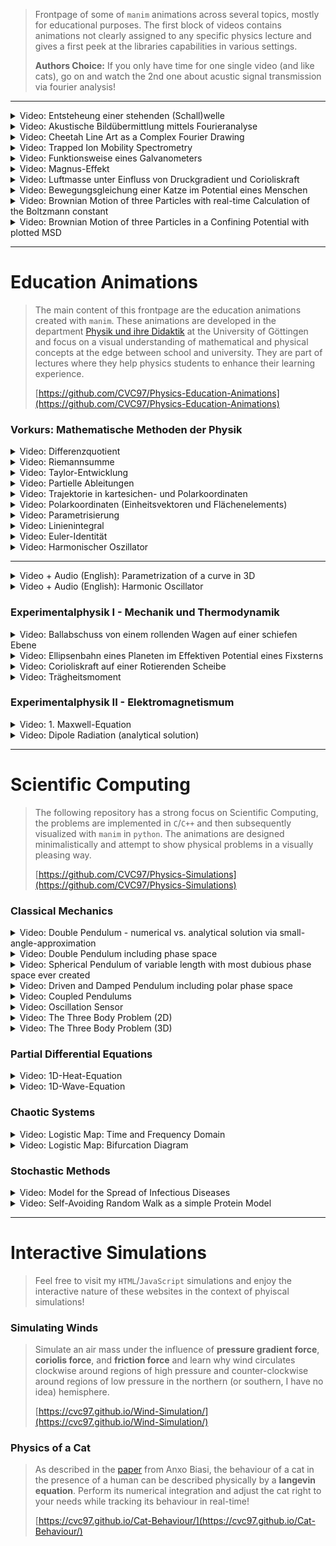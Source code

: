 <link rel="icon" href="index_media/SnowLeopard_icon_trans.ico" />


> Frontpage of some of ``manim`` animations across several topics, mostly for educational purposes.
> The first block of videos contains animations not clearly assigned to any specific physics lecture and gives a first peek at the libraries capabilities in various settings.
>
> **Authors Choice:** If you only have time for one single video (and like cats), go on and watch the 2nd one about acustic signal transmission via fourier analysis!

---

<details>
  <summary>Video: Entsteheung einer stehenden (Schall)welle</summary>
	<div>
		<video controls width="90%" src="index_media/standing_wave_HoG_BLACK.mp4" loop="true"></video>
	</div>
</details>

<details>
  <summary>Video: Akustische Bildübermittlung mittels Fourieranalyse</summary>
	<div>
		<video controls width="90%" src="index_media/snow_leopard_CVC_2x_cut.mp4" loop="true"></video>
	</div>
</details>

<details>
  <summary>Video: Cheetah Line Art as a Complex Fourier Drawing</summary>
	<div>
		<video controls width="90%" src="index_media/cheetah_5000_1250_compressed.mp4" loop="true"></video>
	</div>
</details>

<details>
  <summary>Video: Trapped Ion Mobility Spectrometry</summary>
	<div>
		<video controls width="90%" src="index_media/TIMS.mp4" loop="true"></video>
	</div>
</details>

<details>
  <summary>Video: Funktionsweise eines Galvanometers</summary>
	<div>
		<video controls width="90%" src="index_media/galvanometre_simple.mp4" loop="true"></video>
	</div>
</details>

<details>
  <summary>Video: Magnus-Effekt</summary>
	<div>
		<video controls width="90%" src="index_media/magnus_F4_sharp.mp4" loop="true"></video>
	</div>
</details>

<details>
  <summary>Video: Luftmasse unter Einfluss von Druckgradient und Corioliskraft</summary>
	<div>
		<video controls width="90%" src="index_media/coriolis_air_F2.mp4" loop="true"></video>
	</div>
</details>

<details>
  <summary>Video: Bewegungsgleichung einer Katze im Potential eines Menschen</summary>
	<div>
		<video controls width="90%" src="index_media/cat_behaviour_QH.mp4" loop="true"></video>
	</div>
</details>

<details>
  <summary>Video: Brownian Motion of three Particles with real-time Calculation of the Boltzmann constant</summary>
	<div>
		<video controls width="90%" src="index_media/Brownian_Motion.mp4" loop="true"></video>
	</div>
</details>

<details>
  <summary>Video: Brownian Motion of three Particles in a Confining Potential with plotted MSD</summary>
	<div>
		<video controls width="90%" src="index_media/Brownian_Motion_Potential.mp4" loop="true"></video>
	</div>
</details>

---

# Education Animations

<!-- possibly sounds OTT, possibly fix this -->
> The main content of this frontpage are the education animations created with ``manim``. These animations are developed in the department [Physik und ihre Didaktik](https://www.uni-goettingen.de/de/110922.html)  at the University of Göttingen and focus on a visual understanding of mathematical and physical concepts at the edge between school 
> and university. They are part of lectures where they help physics students to enhance their learning experience.
>
> [https://github.com/CVC97/Physics-Education-Animations](https://github.com/CVC97/Physics-Education-Animations)


### Vorkurs: Mathematische Methoden der Physik

<details>
  <summary>Video: Differenzquotient </summary>
	<div>
		<video controls width="90%" src="index_media/differentiation_index.mp4" loop="true"></video>
	</div>
</details>

<details>
  <summary>Video: Riemannsumme </summary>
	<div>
		<video controls width="90%" src="index_media/integration_index.mp4" loop="true"></video>
	</div>
</details>

<details>
  <summary>Video: Taylor-Entwicklung </summary>
	<div>
		<video controls width="90%" src="index_media/taylor_index.mp4" loop="true"></video>
	</div>
</details>

<details>
  <summary>Video: Partielle Ableitungen </summary>
	<div>
		<video controls width="90%" src="index_media/partial_F2.mp4" loop="true"></video>
	</div>
</details>

<details>
  <summary>Video: Trajektorie in kartesichen- und Polarkoordinaten</summary>
	<div>
		<video controls width="90%" src="index_media/trajectory_HD60.mp4" loop="true"></video>
	</div>
</details>

<details>
  <summary>Video: Polarkoordinaten (Einheitsvektoren und Flächenelements)</summary>
	<div>
		<video controls width="90%" src="index_media/plane_polar_coordinates_index.mp4" loop="true"></video>
	</div>
</details>

<details>
  <summary>Video: Parametrisierung</summary>
	<div>
		<video controls width="90%" src="index_media/parametrization_GER.mp4" loop="true"></video>
	</div>
</details>

<details>
  <summary>Video: Linienintegral</summary>
	<div>
		<video controls width="90%" src="index_media/line_integration_F3.mp4" loop="true"></video>
	</div>
</details>

<details>
  <summary>Video: Euler-Identität</summary>
	<div>
		<video controls width="90%" src="index_media/euler_identity_index.mp4" loop="true"></video>
	</div>
</details>

<details>
  <summary>Video: Harmonischer Oszillator</summary>
	<div>
		<video controls width="90%" src="index_media/harmonic_oscillator_GER_short.mp4" loop="true"></video>
	</div>
</details>

---

<details>
  <summary>Video + Audio (English): Parametrization of a curve in 3D</summary>
	<div>
		<video controls width="90%" src="index_media/parametrization_ENG_F1.mp4" loop="true"></video>
	</div>
</details>

<details>
  <summary>Video + Audio (English): Harmonic Oscillator</summary>
	<div>
		<video controls width="90%" src="index_media/harmonic_oscillator_ENG_F3.mp4" loop="true"></video>
	</div>
</details>


### Experimentalphysik I - Mechanik und Thermodynamik


<details>
  <summary>Video: Ballabschuss von einem rollenden Wagen auf einer schiefen Ebene</summary>
	<div>
		<video controls width="90%" src="index_media/inclined_plane_FULL_2.mp4" loop="true"></video>
	</div>
</details>


<details>
  <summary>Video: Ellipsenbahn eines Planeten im Effektiven Potential eines Fixsterns</summary>
	<div>
		<video controls width="90%" src="index_media/effective_potential_index.mp4" loop="true"></video>
	</div>
</details>

<details>
  <summary>Video: Corioliskraft auf einer Rotierenden Scheibe</summary>
	<div>
		<video controls width="90%" src="index_media/coriolis_simple_index.mp4" loop="true"></video>
	</div>
</details>

<details>
  <summary>Video: Trägheitsmoment</summary>
	<div>
		<video controls width="90%" src="index_media/MOI_4K.mp4" loop="true"></video>
	</div>
</details>


### Experimentalphysik II - Elektromagnetismum

<details>
  <summary>Video: 1. Maxwell-Equation</summary>
	<div>
		<video controls width="90%" src="index_media/gauss_law_F1.mp4" loop="true"></video>
	</div>
</details>

<details>
  <summary>Video: Dipole Radiation (analytical solution)</summary>
	<div>
		<video controls width="90%" src="index_media/dipole_radiation_length_func.mp4" loop="true"></video>
	</div>
</details>

---

<!-- ### *to-be-done*

- *Perle auf rotierendem Drahtring*
- *Zwangskraft: kleine Kugel rollt große herunter*
- *QM Animations for CWR*

- *Maxwell-Verschiebungsstrom*
- *Nebelkammer*

---  -->

# Scientific Computing

> The following repository has a strong focus on Scientific Computing, the problems are implemented in ``C``/``C++`` and then subsequently visualized with ``manim`` in ``python``. The animations are designed 
> minimalistically and attempt to show physical problems in a visually pleasing way.
>
> [https://github.com/CVC97/Physics-Simulations](https://github.com/CVC97/Physics-Simulations)


### Classical Mechanics

<details>
  <summary>Video: Double Pendulum - numerical vs. analytical solution via small-angle-approximation</summary>
	<div>
		<video controls width="90%" src="index_media/double_pendulum_scene.mp4" loop="true"></video>
	</div>
</details>

<details>
  <summary>Video: Double Pendulum including phase space </summary>
	<div>
		<video controls width="90%" src="index_media/double_pendulum_ps1_scene.mp4" loop="true"></video>
	</div>
</details>

<details>
  <summary>Video: Spherical Pendulum of variable length with most dubious phase space ever created </summary>
	<div>
		<video controls width="90%" src="index_media/spherical_pendulum_scene.mp4" loop="true"></video>
	</div>
</details>

<details>
  <summary>Video: Driven and Damped Pendulum including polar phase space </summary>
	<div>
		<video controls width="90%" src="index_media/driven_damped_pendulum_2_1_scene.mp4" loop="true"></video>
	</div>
</details>

<details>
  <summary>Video: Coupled Pendulums</summary>
	<div>
		<video controls width="90%" src="index_media/pendulums_scene.mp4" loop="true"></video>
	</div>
</details>

<details>
  <summary>Video: Oscillation Sensor</summary>
	<div>
		<video controls width="90%" src="index_media/oscillation_sensor_scene.mp4" loop="true"></video>
	</div>
</details>

<details>
  <summary>Video: The Three Body Problem (2D)</summary>
	<div>
		<video controls width="90%" src="index_media/three_body_problem_scene.mp4" loop="true"></video>
	</div>
</details>

<details>
  <summary>Video: The Three Body Problem (3D)</summary>
	<div>
		<video controls width="90%" src="index_media/TBP_main_3D_30s.mp4" loop="true"></video>
	</div>
</details>



### Partial Differential Equations

<details>
  <summary>Video: 1D-Heat-Equation</summary>
	<div>
		<video controls width="90%" src="index_media/heat_equation_scene.mp4" loop="true"></video>
	</div>
</details>

<details>
  <summary>Video: 1D-Wave-Equation</summary>
	<div>
		<video controls width="90%" src="index_media/tsunami_scene.mp4" loop="true"></video>
	</div>
</details>



### Chaotic Systems

<details>
  <summary>Video: Logistic Map: Time and Frequency Domain</summary>
	<div>
		<video controls width="90%" src="index_media/nonlinear_map_scene.mp4" loop="true"></video>
	</div>
</details>

<details>
  <summary>Video: Logistic Map: Bifurcation Diagram</summary>
	<div>
		<video controls width="90%" src="index_media/bifurcation_scene.mp4" loop="true"></video>
	</div>
</details>


### Stochastic Methods

<details>
  <summary>Video: Model for the Spread of Infectious Diseases</summary>
	<div>
		<video controls width="90%" src="index_media/cellular_automaton_scene.mp4" loop="true"></video>
	</div>
</details>

<details>
  <summary>Video: Self-Avoiding Random Walk as a simple Protein Model</summary>
	<div>
		<video controls width="90%" src="index_media/self_avoiding_random_walk_low_energy_scene.mp4" loop="true"></video>
	</div>
</details>

<!-- <div>Logo erstellt mit <a href="https://www.designevo.com/de/" title="Kostenloser Online-Logo-Editor">DesignEvo</a></div> -->

---

# Interactive Simulations

> Feel free to visit my ``HTML``/``JavaScript`` simulations and enjoy the interactive nature of these websites in the context of phyiscal simulations!

### Simulating Winds

> Simulate an air mass under the influence of **pressure gradient force**, **coriolis force**, and **friction force** and learn 
> why wind circulates clockwise around regions of high pressure and counter-clockwise around regions of low pressure in the northern (or southern, I have no idea) hemisphere.
>
> [https://cvc97.github.io/Wind-Simulation/](https://cvc97.github.io/Wind-Simulation/)


### Physics of a Cat

> As described in the [paper](https://arxiv.org/pdf/2409.05400) from Anxo Biasi, the behaviour of a cat in the presence of a human can be described physically by a 
> **langevin equation**. Perform its numerical integration and adjust the cat right to your needs while tracking its behaviour in real-time!
>
> [https://cvc97.github.io/Cat-Behaviour/](https://cvc97.github.io/Cat-Behaviour/)
